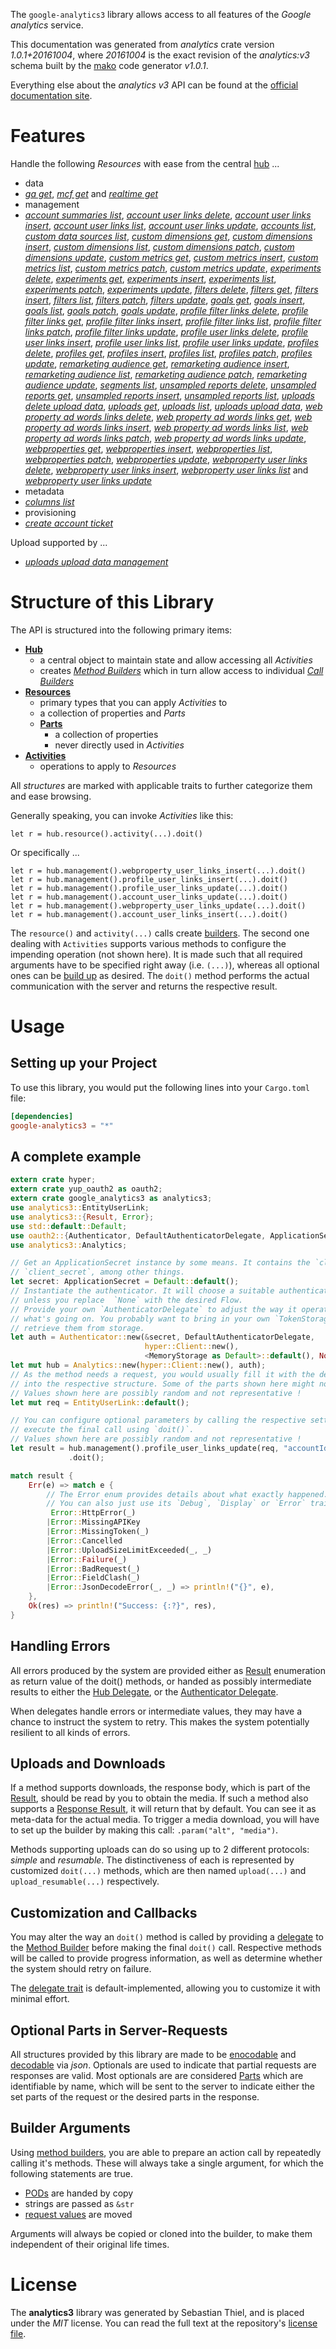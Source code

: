 <!---
DO NOT EDIT !
This file was generated automatically from 'src/mako/api/README.md.mako'
DO NOT EDIT !
-->
The `google-analytics3` library allows access to all features of the *Google analytics* service.

This documentation was generated from *analytics* crate version *1.0.1+20161004*, where *20161004* is the exact revision of the *analytics:v3* schema built by the [mako](http://www.makotemplates.org/) code generator *v1.0.1*.

Everything else about the *analytics* *v3* API can be found at the
[official documentation site](https://developers.google.com/analytics/).
# Features

Handle the following *Resources* with ease from the central [hub](https://docs.rs/google-analytics3/1.0.1+20161004/google_analytics3/struct.Analytics.html) ... 

* data
 * [*ga get*](https://docs.rs/google-analytics3/1.0.1+20161004/google_analytics3/struct.DataGaGetCall.html), [*mcf get*](https://docs.rs/google-analytics3/1.0.1+20161004/google_analytics3/struct.DataMcfGetCall.html) and [*realtime get*](https://docs.rs/google-analytics3/1.0.1+20161004/google_analytics3/struct.DataRealtimeGetCall.html)
* management
 * [*account summaries list*](https://docs.rs/google-analytics3/1.0.1+20161004/google_analytics3/struct.ManagementAccountSummaryListCall.html), [*account user links delete*](https://docs.rs/google-analytics3/1.0.1+20161004/google_analytics3/struct.ManagementAccountUserLinkDeleteCall.html), [*account user links insert*](https://docs.rs/google-analytics3/1.0.1+20161004/google_analytics3/struct.ManagementAccountUserLinkInsertCall.html), [*account user links list*](https://docs.rs/google-analytics3/1.0.1+20161004/google_analytics3/struct.ManagementAccountUserLinkListCall.html), [*account user links update*](https://docs.rs/google-analytics3/1.0.1+20161004/google_analytics3/struct.ManagementAccountUserLinkUpdateCall.html), [*accounts list*](https://docs.rs/google-analytics3/1.0.1+20161004/google_analytics3/struct.ManagementAccountListCall.html), [*custom data sources list*](https://docs.rs/google-analytics3/1.0.1+20161004/google_analytics3/struct.ManagementCustomDataSourceListCall.html), [*custom dimensions get*](https://docs.rs/google-analytics3/1.0.1+20161004/google_analytics3/struct.ManagementCustomDimensionGetCall.html), [*custom dimensions insert*](https://docs.rs/google-analytics3/1.0.1+20161004/google_analytics3/struct.ManagementCustomDimensionInsertCall.html), [*custom dimensions list*](https://docs.rs/google-analytics3/1.0.1+20161004/google_analytics3/struct.ManagementCustomDimensionListCall.html), [*custom dimensions patch*](https://docs.rs/google-analytics3/1.0.1+20161004/google_analytics3/struct.ManagementCustomDimensionPatchCall.html), [*custom dimensions update*](https://docs.rs/google-analytics3/1.0.1+20161004/google_analytics3/struct.ManagementCustomDimensionUpdateCall.html), [*custom metrics get*](https://docs.rs/google-analytics3/1.0.1+20161004/google_analytics3/struct.ManagementCustomMetricGetCall.html), [*custom metrics insert*](https://docs.rs/google-analytics3/1.0.1+20161004/google_analytics3/struct.ManagementCustomMetricInsertCall.html), [*custom metrics list*](https://docs.rs/google-analytics3/1.0.1+20161004/google_analytics3/struct.ManagementCustomMetricListCall.html), [*custom metrics patch*](https://docs.rs/google-analytics3/1.0.1+20161004/google_analytics3/struct.ManagementCustomMetricPatchCall.html), [*custom metrics update*](https://docs.rs/google-analytics3/1.0.1+20161004/google_analytics3/struct.ManagementCustomMetricUpdateCall.html), [*experiments delete*](https://docs.rs/google-analytics3/1.0.1+20161004/google_analytics3/struct.ManagementExperimentDeleteCall.html), [*experiments get*](https://docs.rs/google-analytics3/1.0.1+20161004/google_analytics3/struct.ManagementExperimentGetCall.html), [*experiments insert*](https://docs.rs/google-analytics3/1.0.1+20161004/google_analytics3/struct.ManagementExperimentInsertCall.html), [*experiments list*](https://docs.rs/google-analytics3/1.0.1+20161004/google_analytics3/struct.ManagementExperimentListCall.html), [*experiments patch*](https://docs.rs/google-analytics3/1.0.1+20161004/google_analytics3/struct.ManagementExperimentPatchCall.html), [*experiments update*](https://docs.rs/google-analytics3/1.0.1+20161004/google_analytics3/struct.ManagementExperimentUpdateCall.html), [*filters delete*](https://docs.rs/google-analytics3/1.0.1+20161004/google_analytics3/struct.ManagementFilterDeleteCall.html), [*filters get*](https://docs.rs/google-analytics3/1.0.1+20161004/google_analytics3/struct.ManagementFilterGetCall.html), [*filters insert*](https://docs.rs/google-analytics3/1.0.1+20161004/google_analytics3/struct.ManagementFilterInsertCall.html), [*filters list*](https://docs.rs/google-analytics3/1.0.1+20161004/google_analytics3/struct.ManagementFilterListCall.html), [*filters patch*](https://docs.rs/google-analytics3/1.0.1+20161004/google_analytics3/struct.ManagementFilterPatchCall.html), [*filters update*](https://docs.rs/google-analytics3/1.0.1+20161004/google_analytics3/struct.ManagementFilterUpdateCall.html), [*goals get*](https://docs.rs/google-analytics3/1.0.1+20161004/google_analytics3/struct.ManagementGoalGetCall.html), [*goals insert*](https://docs.rs/google-analytics3/1.0.1+20161004/google_analytics3/struct.ManagementGoalInsertCall.html), [*goals list*](https://docs.rs/google-analytics3/1.0.1+20161004/google_analytics3/struct.ManagementGoalListCall.html), [*goals patch*](https://docs.rs/google-analytics3/1.0.1+20161004/google_analytics3/struct.ManagementGoalPatchCall.html), [*goals update*](https://docs.rs/google-analytics3/1.0.1+20161004/google_analytics3/struct.ManagementGoalUpdateCall.html), [*profile filter links delete*](https://docs.rs/google-analytics3/1.0.1+20161004/google_analytics3/struct.ManagementProfileFilterLinkDeleteCall.html), [*profile filter links get*](https://docs.rs/google-analytics3/1.0.1+20161004/google_analytics3/struct.ManagementProfileFilterLinkGetCall.html), [*profile filter links insert*](https://docs.rs/google-analytics3/1.0.1+20161004/google_analytics3/struct.ManagementProfileFilterLinkInsertCall.html), [*profile filter links list*](https://docs.rs/google-analytics3/1.0.1+20161004/google_analytics3/struct.ManagementProfileFilterLinkListCall.html), [*profile filter links patch*](https://docs.rs/google-analytics3/1.0.1+20161004/google_analytics3/struct.ManagementProfileFilterLinkPatchCall.html), [*profile filter links update*](https://docs.rs/google-analytics3/1.0.1+20161004/google_analytics3/struct.ManagementProfileFilterLinkUpdateCall.html), [*profile user links delete*](https://docs.rs/google-analytics3/1.0.1+20161004/google_analytics3/struct.ManagementProfileUserLinkDeleteCall.html), [*profile user links insert*](https://docs.rs/google-analytics3/1.0.1+20161004/google_analytics3/struct.ManagementProfileUserLinkInsertCall.html), [*profile user links list*](https://docs.rs/google-analytics3/1.0.1+20161004/google_analytics3/struct.ManagementProfileUserLinkListCall.html), [*profile user links update*](https://docs.rs/google-analytics3/1.0.1+20161004/google_analytics3/struct.ManagementProfileUserLinkUpdateCall.html), [*profiles delete*](https://docs.rs/google-analytics3/1.0.1+20161004/google_analytics3/struct.ManagementProfileDeleteCall.html), [*profiles get*](https://docs.rs/google-analytics3/1.0.1+20161004/google_analytics3/struct.ManagementProfileGetCall.html), [*profiles insert*](https://docs.rs/google-analytics3/1.0.1+20161004/google_analytics3/struct.ManagementProfileInsertCall.html), [*profiles list*](https://docs.rs/google-analytics3/1.0.1+20161004/google_analytics3/struct.ManagementProfileListCall.html), [*profiles patch*](https://docs.rs/google-analytics3/1.0.1+20161004/google_analytics3/struct.ManagementProfilePatchCall.html), [*profiles update*](https://docs.rs/google-analytics3/1.0.1+20161004/google_analytics3/struct.ManagementProfileUpdateCall.html), [*remarketing audience get*](https://docs.rs/google-analytics3/1.0.1+20161004/google_analytics3/struct.ManagementRemarketingAudienceGetCall.html), [*remarketing audience insert*](https://docs.rs/google-analytics3/1.0.1+20161004/google_analytics3/struct.ManagementRemarketingAudienceInsertCall.html), [*remarketing audience list*](https://docs.rs/google-analytics3/1.0.1+20161004/google_analytics3/struct.ManagementRemarketingAudienceListCall.html), [*remarketing audience patch*](https://docs.rs/google-analytics3/1.0.1+20161004/google_analytics3/struct.ManagementRemarketingAudiencePatchCall.html), [*remarketing audience update*](https://docs.rs/google-analytics3/1.0.1+20161004/google_analytics3/struct.ManagementRemarketingAudienceUpdateCall.html), [*segments list*](https://docs.rs/google-analytics3/1.0.1+20161004/google_analytics3/struct.ManagementSegmentListCall.html), [*unsampled reports delete*](https://docs.rs/google-analytics3/1.0.1+20161004/google_analytics3/struct.ManagementUnsampledReportDeleteCall.html), [*unsampled reports get*](https://docs.rs/google-analytics3/1.0.1+20161004/google_analytics3/struct.ManagementUnsampledReportGetCall.html), [*unsampled reports insert*](https://docs.rs/google-analytics3/1.0.1+20161004/google_analytics3/struct.ManagementUnsampledReportInsertCall.html), [*unsampled reports list*](https://docs.rs/google-analytics3/1.0.1+20161004/google_analytics3/struct.ManagementUnsampledReportListCall.html), [*uploads delete upload data*](https://docs.rs/google-analytics3/1.0.1+20161004/google_analytics3/struct.ManagementUploadDeleteUploadDataCall.html), [*uploads get*](https://docs.rs/google-analytics3/1.0.1+20161004/google_analytics3/struct.ManagementUploadGetCall.html), [*uploads list*](https://docs.rs/google-analytics3/1.0.1+20161004/google_analytics3/struct.ManagementUploadListCall.html), [*uploads upload data*](https://docs.rs/google-analytics3/1.0.1+20161004/google_analytics3/struct.ManagementUploadUploadDataCall.html), [*web property ad words links delete*](https://docs.rs/google-analytics3/1.0.1+20161004/google_analytics3/struct.ManagementWebPropertyAdWordsLinkDeleteCall.html), [*web property ad words links get*](https://docs.rs/google-analytics3/1.0.1+20161004/google_analytics3/struct.ManagementWebPropertyAdWordsLinkGetCall.html), [*web property ad words links insert*](https://docs.rs/google-analytics3/1.0.1+20161004/google_analytics3/struct.ManagementWebPropertyAdWordsLinkInsertCall.html), [*web property ad words links list*](https://docs.rs/google-analytics3/1.0.1+20161004/google_analytics3/struct.ManagementWebPropertyAdWordsLinkListCall.html), [*web property ad words links patch*](https://docs.rs/google-analytics3/1.0.1+20161004/google_analytics3/struct.ManagementWebPropertyAdWordsLinkPatchCall.html), [*web property ad words links update*](https://docs.rs/google-analytics3/1.0.1+20161004/google_analytics3/struct.ManagementWebPropertyAdWordsLinkUpdateCall.html), [*webproperties get*](https://docs.rs/google-analytics3/1.0.1+20161004/google_analytics3/struct.ManagementWebpropertyGetCall.html), [*webproperties insert*](https://docs.rs/google-analytics3/1.0.1+20161004/google_analytics3/struct.ManagementWebpropertyInsertCall.html), [*webproperties list*](https://docs.rs/google-analytics3/1.0.1+20161004/google_analytics3/struct.ManagementWebpropertyListCall.html), [*webproperties patch*](https://docs.rs/google-analytics3/1.0.1+20161004/google_analytics3/struct.ManagementWebpropertyPatchCall.html), [*webproperties update*](https://docs.rs/google-analytics3/1.0.1+20161004/google_analytics3/struct.ManagementWebpropertyUpdateCall.html), [*webproperty user links delete*](https://docs.rs/google-analytics3/1.0.1+20161004/google_analytics3/struct.ManagementWebpropertyUserLinkDeleteCall.html), [*webproperty user links insert*](https://docs.rs/google-analytics3/1.0.1+20161004/google_analytics3/struct.ManagementWebpropertyUserLinkInsertCall.html), [*webproperty user links list*](https://docs.rs/google-analytics3/1.0.1+20161004/google_analytics3/struct.ManagementWebpropertyUserLinkListCall.html) and [*webproperty user links update*](https://docs.rs/google-analytics3/1.0.1+20161004/google_analytics3/struct.ManagementWebpropertyUserLinkUpdateCall.html)
* metadata
 * [*columns list*](https://docs.rs/google-analytics3/1.0.1+20161004/google_analytics3/struct.MetadataColumnListCall.html)
* provisioning
 * [*create account ticket*](https://docs.rs/google-analytics3/1.0.1+20161004/google_analytics3/struct.ProvisioningCreateAccountTicketCall.html)


Upload supported by ...

* [*uploads upload data management*](https://docs.rs/google-analytics3/1.0.1+20161004/google_analytics3/struct.ManagementUploadUploadDataCall.html)



# Structure of this Library

The API is structured into the following primary items:

* **[Hub](https://docs.rs/google-analytics3/1.0.1+20161004/google_analytics3/struct.Analytics.html)**
    * a central object to maintain state and allow accessing all *Activities*
    * creates [*Method Builders*](https://docs.rs/google-analytics3/1.0.1+20161004/google_analytics3/trait.MethodsBuilder.html) which in turn
      allow access to individual [*Call Builders*](https://docs.rs/google-analytics3/1.0.1+20161004/google_analytics3/trait.CallBuilder.html)
* **[Resources](https://docs.rs/google-analytics3/1.0.1+20161004/google_analytics3/trait.Resource.html)**
    * primary types that you can apply *Activities* to
    * a collection of properties and *Parts*
    * **[Parts](https://docs.rs/google-analytics3/1.0.1+20161004/google_analytics3/trait.Part.html)**
        * a collection of properties
        * never directly used in *Activities*
* **[Activities](https://docs.rs/google-analytics3/1.0.1+20161004/google_analytics3/trait.CallBuilder.html)**
    * operations to apply to *Resources*

All *structures* are marked with applicable traits to further categorize them and ease browsing.

Generally speaking, you can invoke *Activities* like this:

```Rust,ignore
let r = hub.resource().activity(...).doit()
```

Or specifically ...

```ignore
let r = hub.management().webproperty_user_links_insert(...).doit()
let r = hub.management().profile_user_links_insert(...).doit()
let r = hub.management().profile_user_links_update(...).doit()
let r = hub.management().account_user_links_update(...).doit()
let r = hub.management().webproperty_user_links_update(...).doit()
let r = hub.management().account_user_links_insert(...).doit()
```

The `resource()` and `activity(...)` calls create [builders][builder-pattern]. The second one dealing with `Activities` 
supports various methods to configure the impending operation (not shown here). It is made such that all required arguments have to be 
specified right away (i.e. `(...)`), whereas all optional ones can be [build up][builder-pattern] as desired.
The `doit()` method performs the actual communication with the server and returns the respective result.

# Usage

## Setting up your Project

To use this library, you would put the following lines into your `Cargo.toml` file:

```toml
[dependencies]
google-analytics3 = "*"
```

## A complete example

```Rust
extern crate hyper;
extern crate yup_oauth2 as oauth2;
extern crate google_analytics3 as analytics3;
use analytics3::EntityUserLink;
use analytics3::{Result, Error};
use std::default::Default;
use oauth2::{Authenticator, DefaultAuthenticatorDelegate, ApplicationSecret, MemoryStorage};
use analytics3::Analytics;

// Get an ApplicationSecret instance by some means. It contains the `client_id` and 
// `client_secret`, among other things.
let secret: ApplicationSecret = Default::default();
// Instantiate the authenticator. It will choose a suitable authentication flow for you, 
// unless you replace  `None` with the desired Flow.
// Provide your own `AuthenticatorDelegate` to adjust the way it operates and get feedback about 
// what's going on. You probably want to bring in your own `TokenStorage` to persist tokens and
// retrieve them from storage.
let auth = Authenticator::new(&secret, DefaultAuthenticatorDelegate,
                              hyper::Client::new(),
                              <MemoryStorage as Default>::default(), None);
let mut hub = Analytics::new(hyper::Client::new(), auth);
// As the method needs a request, you would usually fill it with the desired information
// into the respective structure. Some of the parts shown here might not be applicable !
// Values shown here are possibly random and not representative !
let mut req = EntityUserLink::default();

// You can configure optional parameters by calling the respective setters at will, and
// execute the final call using `doit()`.
// Values shown here are possibly random and not representative !
let result = hub.management().profile_user_links_update(req, "accountId", "webPropertyId", "profileId", "linkId")
             .doit();

match result {
    Err(e) => match e {
        // The Error enum provides details about what exactly happened.
        // You can also just use its `Debug`, `Display` or `Error` traits
         Error::HttpError(_)
        |Error::MissingAPIKey
        |Error::MissingToken(_)
        |Error::Cancelled
        |Error::UploadSizeLimitExceeded(_, _)
        |Error::Failure(_)
        |Error::BadRequest(_)
        |Error::FieldClash(_)
        |Error::JsonDecodeError(_, _) => println!("{}", e),
    },
    Ok(res) => println!("Success: {:?}", res),
}

```
## Handling Errors

All errors produced by the system are provided either as [Result](https://docs.rs/google-analytics3/1.0.1+20161004/google_analytics3/enum.Result.html) enumeration as return value of 
the doit() methods, or handed as possibly intermediate results to either the 
[Hub Delegate](https://docs.rs/google-analytics3/1.0.1+20161004/google_analytics3/trait.Delegate.html), or the [Authenticator Delegate](https://docs.rs/yup-oauth2/*/yup_oauth2/trait.AuthenticatorDelegate.html).

When delegates handle errors or intermediate values, they may have a chance to instruct the system to retry. This 
makes the system potentially resilient to all kinds of errors.

## Uploads and Downloads
If a method supports downloads, the response body, which is part of the [Result](https://docs.rs/google-analytics3/1.0.1+20161004/google_analytics3/enum.Result.html), should be
read by you to obtain the media.
If such a method also supports a [Response Result](https://docs.rs/google-analytics3/1.0.1+20161004/google_analytics3/trait.ResponseResult.html), it will return that by default.
You can see it as meta-data for the actual media. To trigger a media download, you will have to set up the builder by making
this call: `.param("alt", "media")`.

Methods supporting uploads can do so using up to 2 different protocols: 
*simple* and *resumable*. The distinctiveness of each is represented by customized 
`doit(...)` methods, which are then named `upload(...)` and `upload_resumable(...)` respectively.

## Customization and Callbacks

You may alter the way an `doit()` method is called by providing a [delegate](https://docs.rs/google-analytics3/1.0.1+20161004/google_analytics3/trait.Delegate.html) to the 
[Method Builder](https://docs.rs/google-analytics3/1.0.1+20161004/google_analytics3/trait.CallBuilder.html) before making the final `doit()` call. 
Respective methods will be called to provide progress information, as well as determine whether the system should 
retry on failure.

The [delegate trait](https://docs.rs/google-analytics3/1.0.1+20161004/google_analytics3/trait.Delegate.html) is default-implemented, allowing you to customize it with minimal effort.

## Optional Parts in Server-Requests

All structures provided by this library are made to be [enocodable](https://docs.rs/google-analytics3/1.0.1+20161004/google_analytics3/trait.RequestValue.html) and 
[decodable](https://docs.rs/google-analytics3/1.0.1+20161004/google_analytics3/trait.ResponseResult.html) via *json*. Optionals are used to indicate that partial requests are responses 
are valid.
Most optionals are are considered [Parts](https://docs.rs/google-analytics3/1.0.1+20161004/google_analytics3/trait.Part.html) which are identifiable by name, which will be sent to 
the server to indicate either the set parts of the request or the desired parts in the response.

## Builder Arguments

Using [method builders](https://docs.rs/google-analytics3/1.0.1+20161004/google_analytics3/trait.CallBuilder.html), you are able to prepare an action call by repeatedly calling it's methods.
These will always take a single argument, for which the following statements are true.

* [PODs][wiki-pod] are handed by copy
* strings are passed as `&str`
* [request values](https://docs.rs/google-analytics3/1.0.1+20161004/google_analytics3/trait.RequestValue.html) are moved

Arguments will always be copied or cloned into the builder, to make them independent of their original life times.

[wiki-pod]: http://en.wikipedia.org/wiki/Plain_old_data_structure
[builder-pattern]: http://en.wikipedia.org/wiki/Builder_pattern
[google-go-api]: https://github.com/google/google-api-go-client

# License
The **analytics3** library was generated by Sebastian Thiel, and is placed 
under the *MIT* license.
You can read the full text at the repository's [license file][repo-license].

[repo-license]: https://github.com/Byron/google-apis-rsblob/master/LICENSE.md
